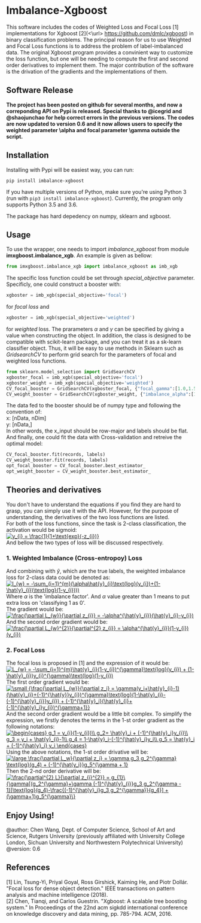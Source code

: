 # Imbalance-Xgboost
This software includes the codes of Weighted Loss and Focal Loss [1] implementations for Xgboost [2](<\url> https://github.com/dmlc/xgboost) in binary classification problems. The principal reason for us to use Weighted and Focal Loss functions is to address the problem of label-imbalanced data. The original Xgboost program provides a convinient way to customize the loss function, but one will be needing to compute the first and second order derivatives to implement them. The major contribution of the software is the drivation of the gradients and the implementations of them. <br/>

## Software Release
**The project has been posted on github for several months, and now a correponding API on Pypi is released. Special thanks to @icegrid and @shaojunchao for help correct errors in the previous versions. The codes are now updated to version 0.6 and it now allows users to specify the weighted parameter \alpha and focal parameter \gamma outside the script.** <br />

## Installation
Installing with Pypi will be easiest way, you can run: <br />

```
pip install imbalance-xgboost
```
If you have multiple versions of Python, make sure you're using Python 3 (run with `pip3 install imbalance-xgboost`). Currently, the program only supports Python 3.5 and 3.6. <br />

The package has hard depedency on numpy, sklearn and xgboost. <br />

## Usage
To use the wrapper, one needs to import *imbalance_xgboost* from module **imxgboost.imbalance_xgb**. An example is given as bellow: <br /> 

```Python
from imxgboost.imbalance_xgb import imbalance_xgboost as imb_xgb
```
The specific loss function could be set through *special_objective* parameter. Specificly, one could construct a booster with: <br />
```Python
xgboster = imb_xgb(special_objective='focal')
```
for *focal loss* and <br />
```Python
xgboster = imb_xgb(special_objective='weighted')
```
for *weighted* loss. The prarameters $\alpha$ and $\gamma$ can be specified by giving a value when constructing the object. In addition, the class is designed to be compatible with scikit-learn package, and you can treat it as a sk-learn classifier object. Thus, it will be easy to use methods in Sklearn such as *GridsearchCV* to perform grid search for the parameters of focal and weighted loss functions. <br />
```Python
from sklearn.model_selection import GridSearchCV
xgboster_focal = imb_xgb(special_objective='focal')
xgboster_weight = imb_xgb(special_objective='weighted')
CV_focal_booster = GridSearchCV(xgboster_focal, {"focal_gamma":[1.0,1.5,2.0,2.5,3.0]})
CV_weight_booster = GridSearchCV(xgboster_weight, {"imbalance_alpha":[1.5,2.0,2.5,3.0,4.0]})
```
The data fed to the booster should be of numpy type and following the convention of: <br />
x: [nData, nDim] <br />
y: [nData,] <br />
In other words, the x_input should be row-major and labels should be flat. <br />
And finally, one could fit the data with Cross-validation and retreive the optimal model: <br />
```Python
CV_focal_booster.fit(records, labels)
CV_weight_booster.fit(records, labels)
opt_focal_booster = CV_focal_booster.best_estimator_
opt_weight_booster = CV_weight_booster.best_estimator_
```

## Theories and derivatives
You don't have to understand the equations if you find they are hard to grasp, you can simply use it with the API. However, for the purpose of understanding, the derivatives of the two loss functions are listed. <br />
For both of the loss functions, since the task is 2-class classification, the activation would be sigmoid: <br />
<a href="https://www.codecogs.com/eqnedit.php?latex=y_{i}&space;=&space;\frac{1}{1&plus;\text{exp}(-z_{i})}" target="_blank"><img src="https://latex.codecogs.com/gif.latex?y_{i}&space;=&space;\frac{1}{1&plus;\text{exp}(-z_{i})}" title="y_{i} = \frac{1}{1+\text{exp}(-z_{i})}" /></a> <br />
And bellow the two types of loss will be discussed respectively. <br />
### 1. Weighted Imbalance (Cross-entropoy) Loss
And combining with $\hat{y}$, which are the true labels, the weighted imbalance loss for 2-class data could be denoted as: <br />
<a href="https://www.codecogs.com/eqnedit.php?latex=l_{w}&space;=&space;-\sum_{i=1}^{m}(\alpha\hat{y}_{i}\text{log}(y_{i})&plus;(1-\hat{y}_{i})\text{log}(1-y_{i})))" target="_blank"><img src="https://latex.codecogs.com/gif.latex?l_{w}&space;=&space;-\sum_{i=1}^{m}(\alpha\hat{y}_{i}\text{log}(y_{i})&plus;(1-\hat{y}_{i})\text{log}(1-y_{i})))" title="l_{w} = -\sum_{i=1}^{m}(\alpha\hat{y}_{i}\text{log}(y_{i})+(1-\hat{y}_{i})\text{log}(1-y_{i})))" /></a>
<br />
Where $\alpha$ is the 'imbalance factor'. And $\alpha$ value greater than 1 means to put extra loss on 'classifying 1 as 0'.<br />
The gradient would be: <br />
<a href="https://www.codecogs.com/eqnedit.php?latex=\frac{\partial&space;L_{w}}{\partial&space;z_{i}}&space;=&space;-\alpha^{\hat{y}_{i}}(\hat{y}_{i}-y_{i})" target="_blank"><img src="https://latex.codecogs.com/gif.latex?\frac{\partial&space;L_{w}}{\partial&space;z_{i}}&space;=&space;-\alpha^{\hat{y}_{i}}(\hat{y}_{i}-y_{i})" title="\frac{\partial L_{w}}{\partial z_{i}} = -\alpha^{\hat{y}_{i}}(\hat{y}_{i}-y_{i})" /></a>  <br />
And the second order gradient would be: <br />
<a href="https://www.codecogs.com/eqnedit.php?latex=\frac{\partial&space;L_{w}^{2}}{\partial^{2}&space;z_{i}}&space;=&space;\alpha^{\hat{y}_{i}}(1-y_{i})(y_{i})" target="_blank"><img src="https://latex.codecogs.com/gif.latex?\frac{\partial&space;L_{w}^{2}}{\partial^{2}&space;z_{i}}&space;=&space;\alpha^{\hat{y}_{i}}(1-y_{i})(y_{i})" title="\frac{\partial L_{w}^{2}}{\partial^{2} z_{i}} = \alpha^{\hat{y}_{i}}(1-y_{i})(y_{i})" /></a>   <br />

### 2. Focal Loss
The focal loss is proposed in [1] and the expression of it would be: <br />
<a href="https://www.codecogs.com/eqnedit.php?latex=\dpi{150}&space;L_{w}&space;=&space;-\sum_{i=1}^{m}\hat{y}_{i}(1-y_{i})^{\gamma}\text{log}(y_{i})&space;&plus;&space;(1-\hat{y}_{i})y_{i}^{\gamma}\text{log}(1-y_{i})" target="_blank"><img src="https://latex.codecogs.com/gif.latex?\dpi{150}&space;L_{w}&space;=&space;-\sum_{i=1}^{m}\hat{y}_{i}(1-y_{i})^{\gamma}\text{log}(y_{i})&space;&plus;&space;(1-\hat{y}_{i})y_{i}^{\gamma}\text{log}(1-y_{i})" title="L_{w} = -\sum_{i=1}^{m}\hat{y}_{i}(1-y_{i})^{\gamma}\text{log}(y_{i}) + (1-\hat{y}_{i})y_{i}^{\gamma}\text{log}(1-y_{i})" /></a> <br />
The first order gradient would be: <br />
<a href="https://www.codecogs.com/eqnedit.php?latex=\dpi{150}&space;\small&space;{\frac{\partial&space;L_{w}}{\partial&space;z_i}&space;=&space;\gamma(y_i&plus;\hat{y}_{i}-1)(\hat{y}_{i}&plus;(-1)^{\hat{y}}y_{i})^{\gamma}\text{log}(1-\hat{y}_{i}-(-1)^{\hat{y}_{i}}y_{i})&space;&plus;&space;(-1)^{\hat{y}_i}(\hat{y}_{i}&plus;(-1)^{\hat{y}_i}y_{i})^{\gamma&plus;1}}" target="_blank"><img src="https://latex.codecogs.com/gif.latex?\dpi{150}&space;\small&space;{\frac{\partial&space;L_{w}}{\partial&space;z_i}&space;=&space;\gamma(y_i&plus;\hat{y}_{i}-1)(\hat{y}_{i}&plus;(-1)^{\hat{y}}y_{i})^{\gamma}\text{log}(1-\hat{y}_{i}-(-1)^{\hat{y}_{i}}y_{i})&space;&plus;&space;(-1)^{\hat{y}_i}(\hat{y}_{i}&plus;(-1)^{\hat{y}_i}y_{i})^{\gamma&plus;1}}" title="\small {\frac{\partial L_{w}}{\partial z_i} = \gamma(y_i+\hat{y}_{i}-1)(\hat{y}_{i}+(-1)^{\hat{y}}y_{i})^{\gamma}\text{log}(1-\hat{y}_{i}-(-1)^{\hat{y}_{i}}y_{i}) + (-1)^{\hat{y}_i}(\hat{y}_{i}+(-1)^{\hat{y}_i}y_{i})^{\gamma+1}}" /></a>    <br />
And the second order gradient would be a little bit complex. To simplify the expression, we firstly denotes the terms in the 1-st order gradient as the following notations: <br />
<a href="https://www.codecogs.com/eqnedit.php?latex=\dpi{150}&space;\begin{cases}&space;g_1&space;=&space;y_{i}(1-y_{i})\\&space;g_2=&space;\hat{y}_i&space;&plus;&space;(-1)^{\hat{y}_i}y_{i}\\&space;g_3&space;=&space;y_i&space;&plus;&space;\hat{y}_{i}-1\\&space;g_4&space;=&space;1-\hat{y}_i-(-1)^{\hat{y}_i}y_i\\&space;g_5&space;=&space;\hat{y}_i&space;&plus;&space;(-1)^{\hat{y}_i}&space;y_i&space;\end{cases}" target="_blank"><img src="https://latex.codecogs.com/gif.latex?\dpi{150}&space;\begin{cases}&space;g_1&space;=&space;y_{i}(1-y_{i})\\&space;g_2=&space;\hat{y}_i&space;&plus;&space;(-1)^{\hat{y}_i}y_{i}\\&space;g_3&space;=&space;y_i&space;&plus;&space;\hat{y}_{i}-1\\&space;g_4&space;=&space;1-\hat{y}_i-(-1)^{\hat{y}_i}y_i\\&space;g_5&space;=&space;\hat{y}_i&space;&plus;&space;(-1)^{\hat{y}_i}&space;y_i&space;\end{cases}" title="\begin{cases} g_1 = y_{i}(1-y_{i})\\ g_2= \hat{y}_i + (-1)^{\hat{y}_i}y_{i}\\ g_3 = y_i + \hat{y}_{i}-1\\ g_4 = 1-\hat{y}_i-(-1)^{\hat{y}_i}y_i\\ g_5 = \hat{y}_i + (-1)^{\hat{y}_i} y_i \end{cases}" /></a> <br />
Using the above notations, the 1-st order drivative will be: <br />
<a href="https://www.codecogs.com/eqnedit.php?latex=\dpi{150}&space;\large&space;\frac{\partial&space;L_w}{\partial&space;z_i}&space;=&space;\gamma&space;g_3&space;g_2^{\gamma}&space;\text{log}(g_4)&space;&plus;&space;(-1)^{\hat{y_i}}g_5^{\gamma&space;&plus;&space;1}" target="_blank"><img src="https://latex.codecogs.com/gif.latex?\dpi{150}&space;\large&space;\frac{\partial&space;L_w}{\partial&space;z_i}&space;=&space;\gamma&space;g_3&space;g_2^{\gamma}&space;\text{log}(g_4)&space;&plus;&space;(-1)^{\hat{y_i}}g_5^{\gamma&space;&plus;&space;1}" title="\large \frac{\partial L_w}{\partial z_i} = \gamma g_3 g_2^{\gamma} \text{log}(g_4) + (-1)^{\hat{y_i}}g_5^{\gamma + 1}" /></a> <br />
Then the 2-nd order derivative will be: <br />
<a href="https://www.codecogs.com/eqnedit.php?latex=\dpi{150}&space;\frac{\partial^{2}&space;L}{\partial&space;z_{i}^{2}}&space;=&space;g_{1}\{\gamma[(g_2^{\gamma}&plus;\gamma&space;(-1)^{\hat{y}_{i}}g_3&space;g_2^{\gamma&space;-&space;1})\text{log}(g_4)-\frac{(-1)^{\hat{y}_i}g_3&space;g_2^{\gamma}}{g_4}]&space;&plus;&space;(\gamma&plus;1)g_5^{\gamma}\}" target="_blank"><img src="https://latex.codecogs.com/gif.latex?\dpi{150}&space;\frac{\partial^{2}&space;L}{\partial&space;z_{i}^{2}}&space;=&space;g_{1}\{\gamma[(g_2^{\gamma}&plus;\gamma&space;(-1)^{\hat{y}_{i}}g_3&space;g_2^{\gamma&space;-&space;1})\text{log}(g_4)-\frac{(-1)^{\hat{y}_i}g_3&space;g_2^{\gamma}}{g_4}]&space;&plus;&space;(\gamma&plus;1)g_5^{\gamma}\}" title="\frac{\partial^{2} L}{\partial z_{i}^{2}} = g_{1}\{\gamma[(g_2^{\gamma}+\gamma (-1)^{\hat{y}_{i}}g_3 g_2^{\gamma - 1})\text{log}(g_4)-\frac{(-1)^{\hat{y}_i}g_3 g_2^{\gamma}}{g_4}] + (\gamma+1)g_5^{\gamma}\}" /></a>
<br />

## Enjoy Using!
@author: Chen Wang, Dept. of Computer Science, School of Art and Science, Rutgers University (previously affiliated with University College London, Sichuan University and Northwestern Polytechnical University) <br/>
@version: 0.6

## References
[1] Lin, Tsung-Yi, Priyal Goyal, Ross Girshick, Kaiming He, and Piotr Dollár. "Focal loss for dense object detection." IEEE transactions on pattern analysis and machine intelligence (2018). <br/>
[2] Chen, Tianqi, and Carlos Guestrin. "Xgboost: A scalable tree boosting system." In Proceedings of the 22nd acm sigkdd international conference on knowledge discovery and data mining, pp. 785-794. ACM, 2016.
